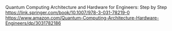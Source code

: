 Quantum Computing Architecture and Hardware for Engineers: Step by Step 
https://link.springer.com/book/10.1007/978-3-031-78219-0
https://www.amazon.com/Quantum-Computing-Architecture-Hardware-Engineers/dp/3031782186
